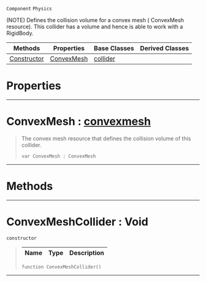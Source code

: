  `Component` `Physics`



(NOTE) Defines the collision volume for a convex mesh ( ConvexMesh resource). This collider has a volume and hence is able to work with a RigidBody.

|Methods|Properties|Base Classes|Derived Classes|
|---|---|---|---|
|[ Constructor](https://github.com/zeroengineteam/ZeroDocs/code_reference/class_reference/convexmeshcollider.markdown#convexmeshcollider-void)|[ ConvexMesh](https://github.com/zeroengineteam/ZeroDocs/code_reference/class_reference/convexmeshcollider.markdown#convexmesh-zero-engine-d)|[collider](https://github.com/zeroengineteam/ZeroDocs/code_reference/class_reference/collider.markdown)| |


 #  Properties


---  
 #  ConvexMesh : [convexmesh](https://github.com/zeroengineteam/ZeroDocs/code_reference/class_reference/convexmesh.markdown)

> The convex mesh resource that defines the collision volume of this collider.
> ``` lang=cpp, name=Zilch
> var ConvexMesh : ConvexMesh


---  
 #  Methods


---  
 #  ConvexMeshCollider : Void

 `constructor`

> 
> |Name|Type|Description|
> |---|---|---|
> ``` lang=cpp, name=Zilch
> function ConvexMeshCollider()
> ``` 


---  
 

 